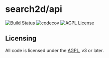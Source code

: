 # search2d/api
[![Build Status](https://travis-ci.org/search2d/api.svg?branch=master)](https://travis-ci.org/search2d/api)
[![codecov](https://codecov.io/gh/search2d/api/branch/master/graph/badge.svg)](https://codecov.io/gh/search2d/api)
[![AGPL License](http://img.shields.io/badge/license-AGPL%20v3-red.svg?style=flat)](http://opensource.org/licenses/AGPL-3.0)

## Licensing
All code is licensed under the [AGPL](http://opensource.org/licenses/AGPL-3.0), v3 or later.